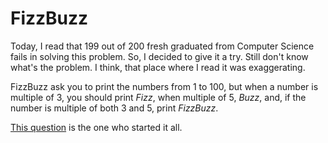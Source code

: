 # FizzBuzz

Today, I read that 199 out of 200 fresh graduated from Computer Science fails in solving this problem. So, I decided to give it a try. Still don't know what's the problem. I think, that place where I read it was exaggerating.

FizzBuzz ask you to print the numbers from 1 to 100, but when a number is multiple of 3, you should print _Fizz_, when multiple of 5, _Buzz_, and, if the number is multiple of both 3 and 5, print _FizzBuzz_.

[This question](https://www.quora.com/Are-there-really-programmers-with-computer-science-degrees-who-cannot-pass-the-FizzBuzz-test) is the one who started it all.
